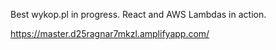Best wykop.pl in progress.
React and AWS Lambdas in action.

https://master.d25ragnar7mkzl.amplifyapp.com/
